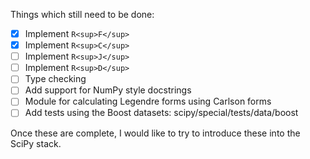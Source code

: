 Things which still need to be done:

- [X] Implement `R<sup>F</sup>`
- [X] Implement `R<sup>C</sup>`
- [ ] Implement `R<sup>J</sup>`
- [ ] Implement `R<sup>D</sup>`
- [ ] Type checking
- [ ] Add support for NumPy style docstrings
- [ ] Module for calculating Legendre forms using Carlson forms
- [ ] Add tests using the Boost datasets: scipy/special/tests/data/boost

Once these are complete, I would like to try to introduce these into the SciPy
stack.
